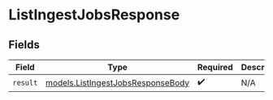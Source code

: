 # ListIngestJobsResponse


## Fields

| Field                                                                        | Type                                                                         | Required                                                                     | Description                                                                  |
| ---------------------------------------------------------------------------- | ---------------------------------------------------------------------------- | ---------------------------------------------------------------------------- | ---------------------------------------------------------------------------- |
| `result`                                                                     | [models.ListIngestJobsResponseBody](../models/listingestjobsresponsebody.md) | :heavy_check_mark:                                                           | N/A                                                                          |